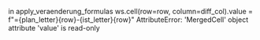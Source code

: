 in apply_veraenderung_formulas
    ws.cell(row=row, column=diff_col).value = f"={plan_letter}{row}-{ist_letter}{row}"
AttributeError: 'MergedCell' object attribute 'value' is read-only
